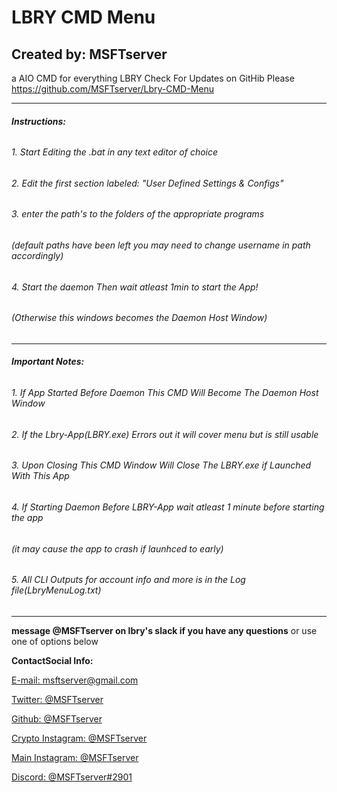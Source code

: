 # **LBRY CMD Menu**
## **Created by: MSFTserver**
a AIO CMD for everything LBRY
Check For Updates on GitHib Please
https://github.com/MSFTserver/Lbry-CMD-Menu
________________________________________________________________________________________________________
###### **Instructions:**
###### 1. Start Editing the .bat in any text editor of choice
###### 2. Edit the first section labeled: "User Defined Settings & Configs"
###### 3. enter the path's to the folders of the appropriate programs
######    (default paths have been left you may need to change username in path accordingly)
###### 4. Start the daemon Then wait atleast 1min to start the App!
######    (Otherwise this windows becomes the Daemon Host Window)
_____________________________________________________________________________________________________________
###### **Important Notes:**
###### 1. If App Started Before Daemon This CMD Will Become The Daemon Host Window
###### 2. If the Lbry-App(LBRY.exe) Errors out it will cover menu but is still usable
###### 3. Upon Closing This CMD Window Will Close The LBRY.exe if Launched With This App
###### 4. If Starting Daemon Before LBRY-App wait atleast 1 minute before starting the app
###### (it may cause the app to crash if launhced to early)
###### 5. All CLI Outputs for account info and more is in the Log file(LbryMenuLog.txt)
______________________________________________________________________________________________________________
**message @MSFTserver on lbry's slack if you have any questions**
or use one of options below

**ContactSocial Info:**

[E-mail: msftserver@gmail.com](mailto:msftserver@gmail.com)

[Twitter: @MSFTserver](https://twitter.com/MSFTserver)

[Github: @MSFTserver](https://github.com/MSFTserver)

[Crypto Instagram: @MSFTserver](https://www.instagram.com/msftserver/)

[Main Instagram: @MSFTserver](https://www.instagram.com/compvapelife/)

[Discord: @MSFTserver#2901](https://discord.gg/Ce3t3FW)
